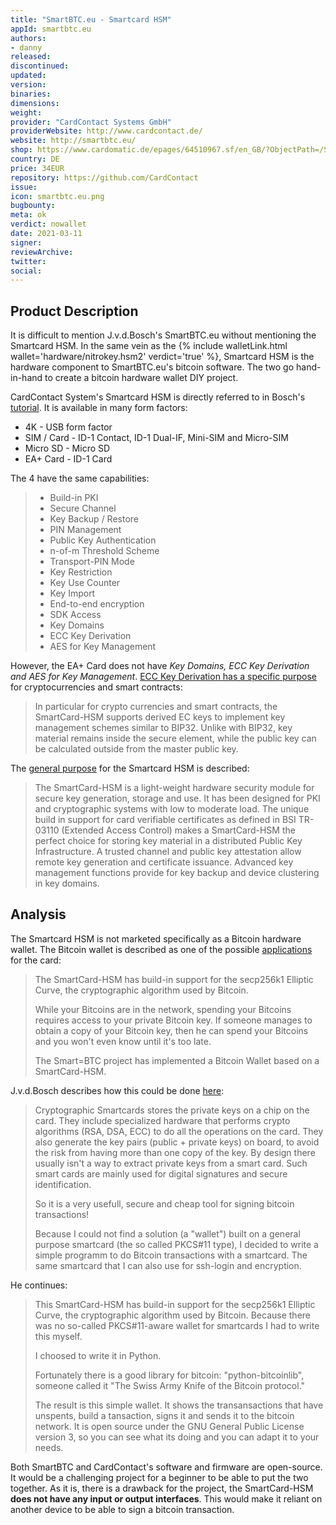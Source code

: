 ```yaml
---
title: "SmartBTC.eu - Smartcard HSM"
appId: smartbtc.eu
authors:
- danny
released: 
discontinued: 
updated: 
version: 
binaries: 
dimensions: 
weight: 
provider: "CardContact Systems GmbH"
providerWebsite: http://www.cardcontact.de/
website: http://smartbtc.eu/
shop: https://www.cardomatic.de/epages/64510967.sf/en_GB/?ObjectPath=/Shops/64510967/Categories/SmartCardHSM
country: DE
price: 34EUR
repository: https://github.com/CardContact
issue: 
icon: smartbtc.eu.png
bugbounty: 
meta: ok
verdict: nowallet
date: 2021-03-11
signer: 
reviewArchive: 
twitter: 
social:  
---
```


## Product Description 

It is difficult to mention J.v.d.Bosch's SmartBTC.eu without mentioning the Smartcard HSM. In the same vein as the {% include walletLink.html wallet='hardware/nitrokey.hsm2' verdict='true' %}, Smartcard HSM is the hardware component to SmartBTC.eu's bitcoin software. The two go hand-in-hand to create a bitcoin hardware wallet DIY project. 

CardContact System's Smartcard HSM is directly referred to in Bosch's [tutorial](http://smartbtc.eu/). It is available in many form factors: 

- 4K - USB form factor 
- SIM / Card - ID-1 Contact, ID-1 Dual-IF, Mini-SIM and Micro-SIM 
- Micro SD - Micro SD
- EA+ Card - ID-1 Card 

The 4 have the same capabilities:

> - Build-in PKI
> - Secure Channel
> - Key Backup / Restore
> - PIN Management
> - Public Key Authentication
> - n-of-m Threshold Scheme
> - Transport-PIN Mode
> - Key Restriction
> - Key Use Counter
> - Key Import
> - End-to-end encryption
> - SDK Access
> - Key Domains
> - ECC Key Derivation
> - AES for Key Management

However, the EA+ Card does not have *Key Domains, ECC Key Derivation and AES for Key Management*. [ECC Key Derivation has a specific purpose](https://www.smartcard-hsm.com/features.html#ecderive) for cryptocurrencies and smart contracts: 

> In particular for crypto currencies and smart contracts, the SmartCard-HSM supports derived EC keys to implement key management schemes similar to BIP32. Unlike with BIP32, key material remains inside the secure element, while the public key can be calculated outside from the master public key. 

The [general purpose](https://www.smartcard-hsm.com/docs/sc-hsm-4k-datasheet.pdf) for the Smartcard HSM is described:

> The SmartCard-HSM is a light-weight hardware security module for secure key generation, storage and use. It has been designed for PKI and cryptographic systems with low to moderate load. The unique build in support for card verifiable certificates as defined in BSI TR-03110 (Extended Access Control) makes a SmartCard-HSM the perfect choice for storing key material in a distributed Public Key Infrastructure. A trusted channel and public key attestation allow remote key generation and certificate issuance. Advanced key management functions provide for key backup and device clustering in key domains.

## Analysis 

The Smartcard HSM is not marketed specifically as a Bitcoin hardware wallet. The Bitcoin wallet is described as one of the possible [applications](https://www.smartcard-hsm.com/applications.html#bitcoin) for the card: 

> The SmartCard-HSM has build-in support for the secp256k1 Elliptic Curve, the cryptographic algorithm used by Bitcoin.
>
> While your Bitcoins are in the network, spending your Bitcoins requires access to your private Bitcoin key. If someone manages to obtain a copy of your Bitcoin key, then he can spend your Bitcoins and you won't even know until it's too late.
>
> The Smart=BTC project has implemented a Bitcoin Wallet based on a SmartCard-HSM.

J.v.d.Bosch describes how this could be done [here](http://smartbtc.eu/): 

> Cryptographic Smartcards stores the private keys on a chip on the card. They include specialized hardware that performs crypto algorithms (RSA, DSA, ECC) to do all the operations on the card. They also generate the key pairs (public + private keys) on board, to avoid the risk from having more than one copy of the key. By design there usually isn't a way to extract private keys from a smart card. Such smart cards are mainly used for digital signatures and secure identification.
> 
> So it is a very usefull, secure and cheap tool for signing bitcoin transactions!
>
> Because I could not find a solution (a "wallet") built on a general purpose smartcard (the so called PKCS#11 type), I decided to write a simple programm to do Bitcoin transactions with a smartcard. The same smartcard that I can also use for ssh-login and encryption.

He continues: 

> This SmartCard-HSM has build-in support for the secp256k1 Elliptic Curve, the cryptographic algorithm used by Bitcoin.
Because there was no so-called PKCS#11-aware wallet for smartcards I had to write this myself.
> 
> I choosed to write it in Python.
>
> Fortunately there is a good library for bitcoin: "python-bitcoinlib", someone called it "The Swiss Army Knife of the Bitcoin protocol."
> 
> The result is this simple wallet. It shows the transansactions that have unspents, build a tansaction, signs it and sends it to the bitcoin network. It is open source under the GNU General Public License version 3, so you can see what its doing and you can adapt it to your needs.

Both SmartBTC and CardContact's software and firmware are open-source. It would be a challenging project for a beginner to be able to put the two together. As it is, there is a drawback for the project, the SmartCard-HSM **does not have any input or output interfaces**. This would make it reliant on another device to be able to sign a bitcoin transaction.
